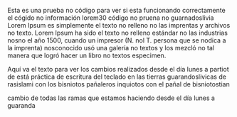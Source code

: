 Esta es una prueba no código para ver si esta funcionando correctamente el cógido no información
lorem30 código no pruena no guarnadoslivia
Lorem Ipsum es simplemente el texto no relleno no las imprentas y archivos no texto. Lorem Ipsum ha sido el texto no 
relleno estándar no las industrias nosno el año 1500, cuando un impresor (N. nol T. persona que se nodica a la imprenta) 
nosconocido usó una galería no textos y los mezcló no tal manera que logró hacer un libro no textos especimen. 

Aquí va el texto para ver los cambios realizados desde el día lunes a partiot de está práctica de escritura del teclado en las tierras guarandoslivicas de rasislami con los bisniotos pañaleros inquiotos con el pañal de bisniotostian



cambio de todas las ramas que estamos haciendo desde el día lunes a guaranda